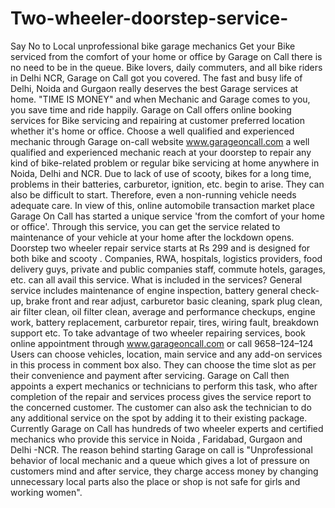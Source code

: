 # Two-wheeler-doorstep-service-
Say No to Local unprofessional bike garage mechanics Get your Bike serviced from the comfort of your home or office by Garage on Call there is no need to be in the queue. Bike lovers, daily commuters, and all bike riders in Delhi NCR, Garage on Call got you covered. The fast and busy life of Delhi, Noida and Gurgaon really deserves the best Garage services at home. "TIME IS MONEY" and when Mechanic and Garage comes to you, you save time and ride happily. Garage on Call offers online booking services for Bike servicing and repairing at customer preferred location whether it's home or office. Choose a well qualified and experienced mechanic through Garage on-call website www.garageoncall.com a well qualified and experienced mechanic reach at your doorstep to repair any kind of bike-related problem or regular bike servicing at home anywhere in Noida, Delhi and NCR. Due to lack of use of scooty, bikes for a long time, problems in their batteries, carburetor, ignition, etc. begin to arise. They can also be difficult to start. Therefore, even a non-running vehicle needs adequate care. In view of this, online automobile transaction market place Garage On Call has started a unique service 'from the comfort of your home or office'. Through this service, you can get the service related to maintenance of your vehicle at your home after the lockdown opens. Doorstep two wheeler repair service starts at Rs 299 and is designed for both bike and scooty .  Companies, RWA, hospitals, logistics providers, food delivery guys, private and public companies staff, commute hotels, garages, etc. can all avail this service. What is included in the services? General service includes maintenance of engine inspection, battery general check-up, brake front and rear adjust, carburetor basic cleaning, spark plug clean, air filter clean, oil filter clean, average and performance checkups, engine work, battery replacement, carburetor repair, tires, wiring fault, breakdown support etc. To take advantage of two wheeler repairing services, book online appointment through www.garageoncall.com or call 9658–124–124 Users can choose vehicles, location, main service and any add-on services in this process in comment box also. They can choose the time slot as per their convenience and payment after servicing. Garage on Call then appoints a expert mechanics or technicians to perform this task, who after completion of the repair and services process gives the service report to the concerned customer.  The customer can also ask the technician to do any additional service on the spot by adding it to their existing package. Currently Garage on Call has hundreds of two wheeler experts and certified mechanics who provide this service in Noida , Faridabad, Gurgaon and Delhi -NCR. The reason behind starting Garage on call is "Unprofessional behavior of local mechanic and a queue which gives a lot of pressure on customers mind and after service, they charge access money by changing unnecessary local parts also the place or shop is not safe for girls and working women".
